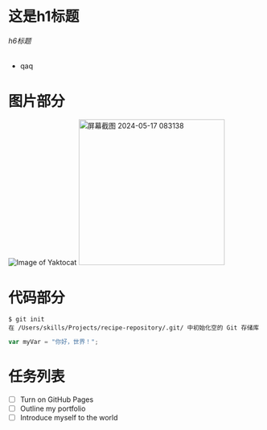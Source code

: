 # 这是h1标题
###### h6标题
* qaq
# 图片部分
![Image of Yaktocat](https://octodex.github.com/images/yaktocat.png)
<img width="290" alt="屏幕截图 2024-05-17 083138" src="https://github.com/user-attachments/assets/0bd6ec29-9033-465b-bec4-d69e1bc41717" />
# 代码部分
```
$ git init
在 /Users/skills/Projects/recipe-repository/.git/ 中初始化空的 Git 存储库
```
``` javascript
var myVar = "你好，世界！";
```
# 任务列表
- [ ] Turn on GitHub Pages
- [ ] Outline my portfolio
- [ ] Introduce myself to the world

